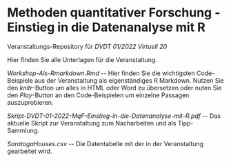 # Methoden quantitativer Forschung - Einstieg in die Datenanalyse mit R 

Veranstaltungs-Repository für *DVDT 01/2022 Virtuell 20*

Hier finden Sie alle Unterlagen für die Veranstaltung.

*Workshop-Als-Rmarkdown.Rmd* -- Hier finden Sie die wichtigsten Code-Beispiele aus der Veranstaltung als eigenständiges R Markdown. Nutzen Sie den *knitr*-Button um alles in HTML oder Word zu übersetzen oder nuten Sie den *Play*-Button an den Code-Beispielen um einzelne Passagen auszuprobieren.

*Skript-DVDT-01-2022-MqF-Einstieg-in-die-Datenanalyse-mit-R.pdf* -- Das aktuelle Skript zur Veranstaltung zum Nacharbeiten und als Tipp-Sammlung.

*SaratogaHouses.csv* -- Die Datentabelle mit der in der Veranstaltung gearbeitet wird.

